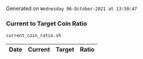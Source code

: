 Generated on `Wednesday 06-October-2021 at 13:50:47`

### Current to Target Coin Ratio
`current_coin_ratio.sh`

Date|Current|Target|Ratio
---|---|---|---
